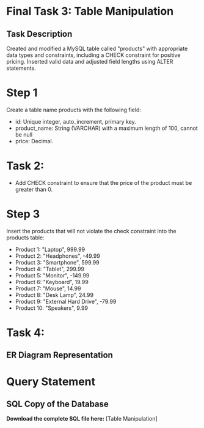 # Final Task 3: Table Manipulation
## Task Description
Created and modified a MySQL table called "products" with appropriate data types and constraints, including a CHECK constraint for positive pricing. Inserted valid data and adjusted field lengths using ALTER statements.

# Step 1
Create a table name products with the following field:
- id: Unique integer, auto_increment, primary key.
- product_name: String (VARCHAR) with a maximum length of 100, cannot be null
- price: Decimal.


# Task 2: 
- Add CHECK constraint to ensure that the price of the product must be greater than 0.


 # Step 3
Insert the products that will not violate the check constraint into the products table:
- Product 1: "Laptop", 999.99
- Product 2: "Headphones", -49.99
- Product 3: "Smartphone", 599.99
- Product 4: "Tablet", 299.99
- Product 5: "Monitor", -149.99
- Product 6: "Keyboard", 19.99
- Product 7: "Mouse", 14.99
- Product 8: "Desk Lamp", 24.99
- Product 9: "External Hard Drive", -79.99
- Product 10: "Speakers", 9.99


# Task 4:


## ER Diagram Representation


#  Query Statement


## SQL Copy of the Database
**Download the complete SQL file here:** [Table Manipulation]
